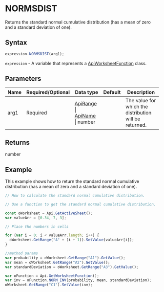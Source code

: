 # NORMSDIST

Returns the standard normal cumulative distribution (has a mean of zero and a standard deviation of one).

## Syntax

```javascript
expression.NORMSDIST(arg1);
```

`expression` - A variable that represents a [ApiWorksheetFunction](../ApiWorksheetFunction.md) class.

## Parameters

| **Name** | **Required/Optional** | **Data type** | **Default** | **Description** |
| ------------- | ------------- | ------------- | ------------- | ------------- |
| arg1 | Required | [ApiRange](../../ApiRange/ApiRange.md) \| [ApiName](../../ApiName/ApiName.md) \| number |  | The value for which the distribution will be returned. |

## Returns

number

## Example

This example shows how to return the standard normal cumulative distribution (has a mean of zero and a standard deviation of one).

```javascript editor-xlsx
// How to calculate the standard normal cumulative distribution.

// Use a function to get the standard normal cumulative distribution.

const oWorksheet = Api.GetActiveSheet();
var valueArr = [0.34, 7, 3];

// Place the numbers in cells

for (var i = 0; i < valueArr.length; i++) {
  oWorksheet.GetRange("A" + (i + 1)).SetValue(valueArr[i]);
}

//method params
var probability = oWorksheet.GetRange("A1").GetValue();
var mean = oWorksheet.GetRange("A2").GetValue();
var standardDeviation = oWorksheet.GetRange("A3").GetValue();

var oFunction = Api.GetWorksheetFunction();
var inv = oFunction.NORM_INV(probability, mean, standardDeviation);
oWorksheet.GetRange("C1").SetValue(inv);

```
